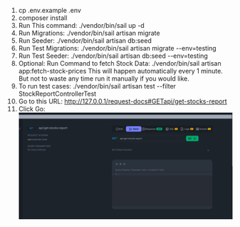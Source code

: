 1. cp .env.example .env
2. composer install
3. Run This command:  ./vendor/bin/sail up -d
4. Run Migrations: ./vendor/bin/sail artisan migrate
5. Run Seeder: ./vendor/bin/sail artisan db:seed
6. Run Test Migrations: ./vendor/bin/sail artisan migrate --env=testing
7. Run Test Seeder: ./vendor/bin/sail artisan db:seed --env=testing
8. Optional: Run Command to fetch Stock Data: ./vendor/bin/sail artisan app:fetch-stock-prices 
This will happen automatically every 1 minute. But not to waste any time run it manually if you would like. 
9. To run test cases: ./vendor/bin/sail artisan test --filter StockReportControllerTest
10. Go to this URL: http://127.0.0.1/request-docs#GETapi/get-stocks-report
11. Click Go: ![img.png](img.png)
